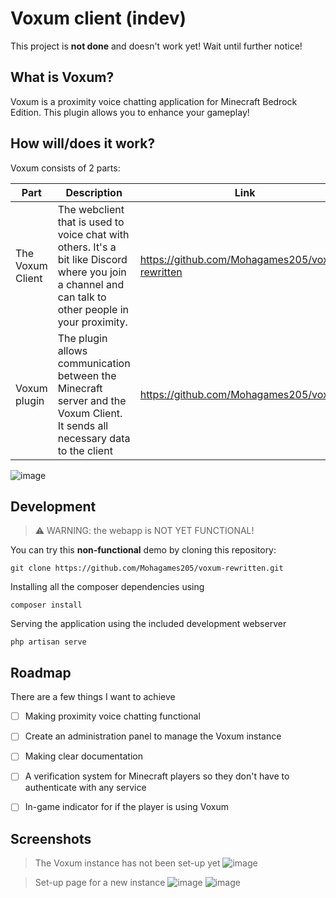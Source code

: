 # Voxum client (indev)

This project is **not done** and doesn't work yet! Wait until further notice!

## What is Voxum?
Voxum is a proximity voice chatting application for Minecraft Bedrock Edition. This plugin allows you to enhance your gameplay!

## How will/does it work?

Voxum consists of 2 parts:

| Part | Description | Link |
|-------|------------| ----- |
|The Voxum Client | The webclient that is used to voice chat with others. It's a bit like Discord where you join a channel and can talk to other people in your proximity. | https://github.com/Mohagames205/voxum-rewritten |
| Voxum plugin | The plugin allows communication between the Minecraft server and the Voxum Client. It sends all necessary data to the client | https://github.com/Mohagames205/voxum |

![image](https://user-images.githubusercontent.com/40402787/208951578-66c9e1b7-68d6-45c9-9637-b68ce8b197a1.png)

## Development
> ⚠️ WARNING: the webapp is NOT YET FUNCTIONAL!

You can try this **non-functional** demo by cloning this repository:
```
git clone https://github.com/Mohagames205/voxum-rewritten.git 
```

Installing all the composer dependencies using

```
composer install
```

Serving the application using the included development webserver

```
php artisan serve
```

## Roadmap
There are a few things I want to achieve
- [ ] Making proximity voice chatting functional
- [ ] Create an administration panel to manage the Voxum instance
- [ ] Making clear documentation
- [ ] A verification system for Minecraft players so they don't have to authenticate with any service
- [ ] In-game indicator for if the player is using Voxum


## Screenshots

> The Voxum instance has not been set-up yet
![image](https://user-images.githubusercontent.com/40402787/208948138-7f3a92b8-5c40-4715-a9c6-612451fe4999.png)

> Set-up page for a new instance
![image](https://user-images.githubusercontent.com/40402787/208948047-f7fc4579-aaa7-4cd6-b6f1-e13917d31fea.png)
![image](https://user-images.githubusercontent.com/40402787/208948096-fda63712-8db5-4c16-8052-6b597ef4cc38.png)


